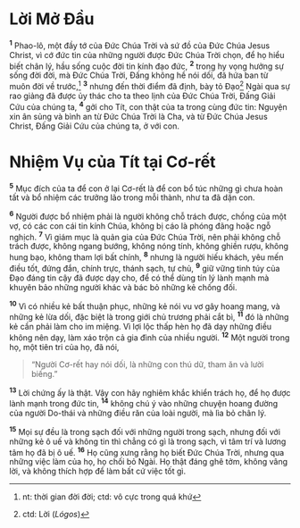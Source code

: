 # Lời Mở Ðầu
<sup><b>1</b></sup> Phao-lô, một đầy tớ của Ðức Chúa Trời và sứ đồ của Ðức Chúa Jesus Christ, vì cớ đức tin của những người được Ðức Chúa Trời chọn, để họ hiểu biết chân lý, hầu sống cuộc đời tin kính đạo đức, <sup><b>2</b></sup> trong hy vọng hưởng sự sống đời đời, mà Ðức Chúa Trời, Ðấng không hề nói dối, đã hứa ban từ muôn đời về trước,[^1] <sup><b>3</b></sup> nhưng đến thời điểm đã định, bày tỏ Ðạo[^2] Ngài qua sự rao giảng đã được ủy thác cho ta theo lịnh của Ðức Chúa Trời, Ðấng Giải Cứu của chúng ta, <sup><b>4</b></sup> gởi cho Tít, con thật của ta trong cùng đức tin: Nguyện xin ân sủng và bình an từ Ðức Chúa Trời là Cha, và từ Ðức Chúa Jesus Christ, Ðấng Giải Cứu của chúng ta, ở với con.


# Nhiệm Vụ của Tít tại Cơ-rết
<sup><b>5</b></sup> Mục đích của ta để con ở lại Cơ-rết là để con bổ túc những gì chưa hoàn tất và bổ nhiệm các trưởng lão trong mỗi thành, như ta đã dặn con.

<sup><b>6</b></sup> Người được bổ nhiệm phải là người không chỗ trách được, chồng của một vợ, có các con cái tin kính Chúa, không bị cáo là phóng đãng hoặc ngỗ nghịch. <sup><b>7</b></sup> Vì giám mục là quản gia của Ðức Chúa Trời, nên phải không chỗ trách được, không ngang bướng, không nóng tính, không ghiền rượu, không hung bạo, không tham lợi bất chính, <sup><b>8</b></sup> nhưng là người hiếu khách, yêu mến điều tốt, đứng đắn, chính trực, thánh sạch, tự chủ, <sup><b>9</b></sup> giữ vững tinh túy của Ðạo đáng tin cậy đã được dạy cho, để có thể dùng tín lý lành mạnh mà khuyên bảo những người khác và bác bỏ những kẻ chống đối.

<sup><b>10</b></sup> Vì có nhiều kẻ bất thuận phục, những kẻ nói vu vơ gây hoang mang, và những kẻ lừa dối, đặc biệt là trong giới chủ trương phải cắt bì, <sup><b>11</b></sup> đó là những kẻ cần phải làm cho im miệng. Vì lợi lộc thấp hèn họ đã dạy những điều không nên dạy, làm xáo trộn cả gia đình của nhiều người. <sup><b>12</b></sup> Một người trong họ, một tiên tri của họ, đã nói,


> “Người Cơ-rết hay nói dối, là những con thú dữ, tham ăn và lười biếng.”
>

<sup><b>13</b></sup> Lời chứng ấy là thật. Vậy con hãy nghiêm khắc khiển trách họ, để họ được lành mạnh trong đức tin, <sup><b>14</b></sup> không chú ý vào những chuyện hoang đường của người Do-thái và những điều răn của loài người, mà lìa bỏ chân lý.

<sup><b>15</b></sup> Mọi sự đều là trong sạch đối với những người trong sạch, nhưng đối với những kẻ ô uế và không tin thì chẳng có gì là trong sạch, vì tâm trí và lương tâm họ đã bị ô uế. <sup><b>16</b></sup> Họ cũng xưng rằng họ biết Ðức Chúa Trời, nhưng qua những việc làm của họ, họ chối bỏ Ngài. Họ thật đáng ghê tởm, không vâng lời, và không thích hợp để làm bất cứ việc tốt gì.

[^1]: nt: thời gian đời đời; ctd: vô cực trong quá khứ
[^2]: ctd: Lời (*Lógos*)